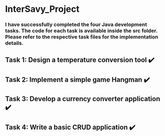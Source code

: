 # InterSavy_Project
### I have successfully completed the four Java development tasks. The code for each task is available inside the src folder. Please refer to the respective task files for the implementation details.

## Task 1: Design a temperature conversion tool ✔️
## Task 2: Implement a simple game  Hangman ✔️
## Task 3: Develop a currency converter application ✔️
## Task 4: Write a basic CRUD application ✔️
